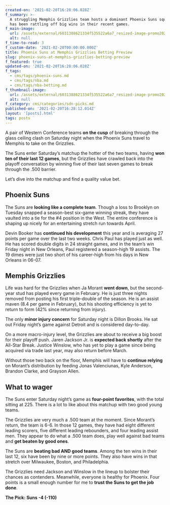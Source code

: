 ```yaml
---
created-on: '2021-02-20T16:28:06.028Z'
f_summary: >-
  A struggling Memphis Grizzlies team hosts a dominant Phoenix Suns squad that
  has been rattling off big wins in their recent games. 
f_main-image:
  url: /assets/external/6031388621334f535522a6a7_resized-image-promo2020.jpeg
  alt: null
f_time-to-read: 3
f_custom-date: '2021-02-20T00:00:00.000Z'
title: Phoenix Suns at Memphis Grizzlies Betting Preview
slug: phoenix-suns-at-memphis-grizzlies-betting-preview
f_featured: true
updated-on: '2021-02-20T16:28:06.028Z'
f_tags:
  - cms/tags/phoenix-suns.md
  - cms/tags/nba.md
  - cms/tags/nba-betting.md
f_thumbnail-image:
  url: /assets/external/6031388621334f535522a6a7_resized-image-promo2020.jpeg
  alt: null
f_category: cms/categories/sdn-picks.md
published-on: '2021-02-20T16:28:12.014Z'
layout: '[posts].html'
tags: posts
---
```


A pair of Western Conference teams **on the cusp** of breaking through the glass ceiling clash on Saturday night when the Phoenix Suns travel to Memphis to take on the Grizzlies.

The Suns enter Saturday’s matchup the hotter of the two teams, having **won ten of their last 12 games**, but the Grizzlies have crawled back into the playoff conversation by winning five of their last seven games to break through the .500 barrier.

Let’s dive into the matchup and find a quality value bet.

Phoenix Suns
------------

The Suns are **looking like a complete team**. Though a loss to Brooklyn on Tuesday snapped a season-best six-game winning streak, they have vaulted into a tie for the #4 position in the West. The entire conference is shaping up nicely for an entertaining stretch run towards April.

Devin Booker has **continued his development** this year and is averaging 27 points per game over the last two weeks. Chris Paul has played just as well. He has scored double digits in 24 straight games, and in the team’s win Friday night in New Orleans, Paul registered a season-high 19 assists. The 19 dimes were just two short of his career-high from his days in New Orleans in 06-07.

Memphis Grizzlies
-----------------

Life was hard for the Grizzlies when Ja Morant **went down**, but the second-year stud has played every game in February. He is just three nights removed from posting his first triple-double of the season. He is an assist maven (8.4 per game in February), but his shooting efficiency is yet to return to form (42% since returning from injury).

The only **minor injury concern** for Saturday night is Dillon Brooks. He sat out Friday night’s game against Detroit and is considered day-to-day.

On a more macro-injury level, the Grizzlies are about to receive a big boost for their playoff push. Jaren Jackson Jr. is **expected back shortly** after the All-Star Break. Justice Winslow, who has yet to play a game since being acquired via trade last year, may also return before March.

Without those two back on the floor, Memphis will have to **continue relying** on Morant’s distribution by feeding Jonas Valenciunas, Kyle Anderson, Brandon Clarke, and Grayson Allen.

What to wager
-------------

The Suns enter Saturday night’s game as **four-point favorites**, with the total sitting at 225. There is a lot to like about this matchup with two good young teams.

The Grizzlies are very much a .500 team at the moment. Since Morant’s return, the team is 6-6. In those 12 games, they have had eight different leading scorers, five different leading rebounders, and four leading assist men. They appear to do what a .500 team does, play well against bad teams and **get beaten by good ones**.

The Suns are **beating bad AND good teams**. Among the ten wins in their last 12, six have been by nine or more points. They also have wins in that stretch over Milwaukee, Boston, and Philadelphia.

The Grizzlies need Jackson and Winslow in the lineup to bolster their chances as contenders. Meanwhile, everyone is healthy for Phoenix. Four points is a small enough number for me to **trust the Suns to get the job done**.

**The Pick: Suns -4 (-110)**

‍

